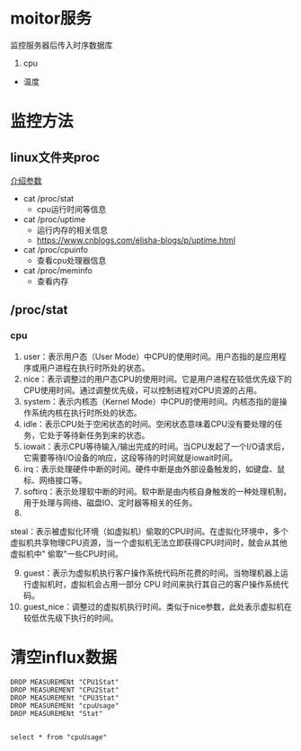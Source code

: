 # moitor服务

监控服务器后传入时序数据库

1. cpu

- 温度

# 监控方法

## linux文件夹proc

[介绍参数](https://man7.org/linux/man-pages/man5/proc.5.html)

- cat /proc/stat
    - cpu运行时间等信息
- cat /proc/uptime
    - 运行内存的相关信息
    - https://www.cnblogs.com/elisha-blogs/p/uptime.html
- cat /proc/cpuinfo
    - 查看cpu处理器信息
- cat /proc/meminfo
    - 查看内存

## /proc/stat

### cpu

1. user：表示用户态（User Mode）中CPU的使用时间。用户态指的是应用程序或用户进程在执行时所处的状态。
2. nice：表示调整过的用户态CPU的使用时间。它是用户进程在较低优先级下的CPU使用时间。通过调整优先级，可以控制进程对CPU资源的占用。
3. system：表示内核态（Kernel Mode）中CPU的使用时间。内核态指的是操作系统内核在执行时所处的状态。
4. idle：表示CPU处于空闲状态的时间。空闲状态意味着CPU没有要处理的任务，它处于等待新任务到来的状态。
5. iowait：表示CPU等待输入/输出完成的时间。当CPU发起了一个I/O请求后，它需要等待I/O设备的响应，这段等待的时间就是iowait时间。
6. irq：表示处理硬件中断的时间。硬件中断是由外部设备触发的，如键盘、鼠标、网络接口等。
7. softirq：表示处理软中断的时间。软中断是由内核自身触发的一种处理机制，用于处理与网络、磁盘IO、定时器等相关的任务。
8.

steal：表示被虚拟化环境（如虚拟机）偷取的CPU时间。在虚拟化环境中，多个虚拟机共享物理CPU资源，当一个虚拟机无法立即获得CPU时间时，就会从其他虚拟机中"
偷取"一些CPU时间。

9. guest：表示为虚拟机执行客户操作系统代码所花费的时间。当物理机器上运行虚拟机时，虚拟机会占用一部分 CPU 时间来执行其自己的客户操作系统代码。
10. guest_nice：调整过的虚拟机执行时间。类似于nice参数，此处表示虚拟机在较低优先级下执行的时间。

# 清空influx数据

```text
DROP MEASUREMENt "CPU1Stat"
DROP MEASUREMENT "CPU2Stat"
DROP MEASUREMENt "CPU3Stat"
DROP MEASUREMENt "cpuUsage"
DROP MEASUREMENt "Stat"


select * from "cpuUsage"
```
